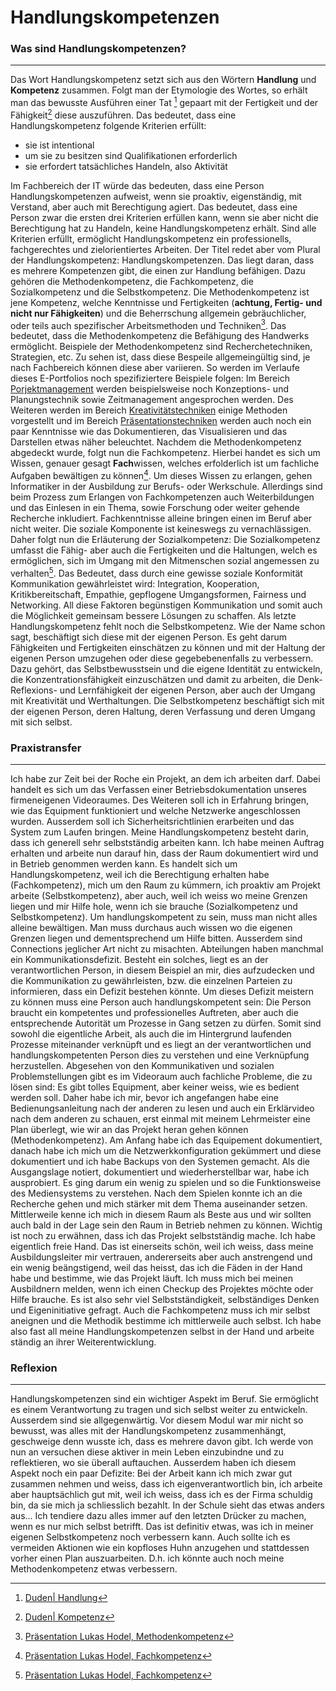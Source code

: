 # Handlungskompetenzen

### Was sind Handlungskompetenzen?
------
Das Wort Handlungskompetenz setzt sich aus den Wörtern **Handlung** und **Kompetenz** zusammen. Folgt man der Etymologie des Wortes, so erhält man das bewusste Ausführen einer Tat [^1]
gepaart mit der Fertigkeit und der Fähigkeit[^2] diese auszuführen. Das bedeutet, dass eine Handlungskompetenz folgende Kriterien erfüllt: 

- sie ist intentional 
- um sie zu besitzen sind Qualifikationen erforderlich 
- sie erfordert tatsächliches Handeln, also Aktivität

Im Fachbereich der IT würde das bedeuten, dass eine Person Handlungskompetenzen aufweist, wenn sie proaktiv, eigenständig, mit Verstand, aber auch mit Berechtigung agiert. Das bedeutet, dass eine Person zwar die ersten drei Kriterien erfüllen kann, wenn sie aber nicht die Berechtigung hat zu Handeln, keine Handlungskompetenz erhält. Sind alle Kriterien erfüllt, ermöglicht Handlungskompetenz ein professionells, fachgerechtes und zielorientiertes Arbeiten.
Der Titel redet aber vom Plural der Handlungskompetenz: Handlungskompetenzen. Das liegt daran, dass es mehrere Kompetenzen gibt, die einen zur Handlung befähigen. Dazu gehören die Methodenkompetenz, die Fachkompetenz, die Sozialkompetenz und die Selbstkompetenz. Die Methodenkompetenz ist jene Kompetenz, welche Kenntnisse und Fertigkeiten (**achtung, Fertig- und nicht nur Fähigkeiten**) und die Beherrschung allgemein gebräuchlicher, oder teils auch spezifischer Arbeitsmethoden und Techniken[^3].
Das bedeutet, dass die Methodenkompetenz die Befähigung des Handwerks ermöglicht. Beispiele der Methodenkompetenz sind Recherchetechniken, Strategien, etc. Zu sehen ist, dass diese Bespeile allgemeingültig sind, je nach Fachbereich können diese aber variieren. So werden im Verlaufe dieses E-Portfolios noch spezifiziertere Beispiele folgen: Im Bereich [Porjektmanagement](projektmanagement.md) werden beispielsweise noch Konzeptions- und Planungstechnik sowie Zeitmanagement angesprochen werden. Des Weiteren werden im Bereich [Kreativitätstechniken](kreativtechniken.md) einige Methoden vorgestellt und im Bereich [Präsentationstechniken](praesentationstechniken.md) werden auch noch ein paar Kenntnisse wie das Dokumentieren, das Visualisieren und das Darstellen etwas näher beleuchtet. 
Nachdem die Methodenkompetenz abgedeckt wurde, folgt nun die Fachkompetenz. Hierbei handet es sich um Wissen, genauer gesagt **Fach**wissen, welches erfolderlich ist um fachliche Aufgaben bewältigen zu können[^4]. Um dieses Wissen zu erlangen, gehen Informatiker in der Ausbildung zur Berufs- oder Werkschule. Allerdings sind beim Prozess zum Erlangen von Fachkompetenzen auch Weiterbildungen und das Einlesen in ein Thema, sowie Forschung oder weiter gehende Recherche inkludiert. 
Fachkenntnisse alleine bringen einen im Beruf aber nicht weiter. Die soziale Komponente ist keineswegs zu vernachlässigen. Daher folgt nun die Erläuterung der Sozialkompetenz: Die Sozialkompetenz umfasst die Fähig- aber auch die Fertigkeiten und die Haltungen, welch es ermöglichen, sich im Umgang mit den Mitmenschen sozial angemessen zu verhalten[^4]. Das Bedeutet, dass durch eine gewisse soziale Konformität Kommunikation gewährleistet wird: Integration, Kooperation, Kritikbereitschaft, Empathie, gepflogene Umgangsformen, Fairness und Networking. 
All diese Faktoren begünstigen Kommunikation und somit auch die Möglichkeit gemeinsam bessere Lösungen zu schaffen. 
Als letzte Handlungskompetenz fehlt noch die Selbstkompetenz. Wie der Name schon sagt, beschäftigt sich diese mit der eigenen Person. Es geht darum Fähigkeiten und Fertigkeiten einschätzen zu können und mit der Haltung der eigenen Person umzugehen oder diese gegebebenenfalls zu verbessern. Dazu gehört, das Selbstbewusstsein und die eigene Identität zu entwickeln, die Konzentrationsfähigkeit einzuschätzen und damit zu arbeiten, die Denk- Reflexions- und Lernfähigkeit der eigenen Person, aber auch der Umgang mit Kreativität und Werthaltungen. Die Selbstkompetenz beschäftigt sich mit der eigenen Person, deren Haltung, deren Verfassung und deren Umgang mit sich selbst. 



[^1]: [Duden| Handlung](https://www.duden.de/rechtschreibung/Handlung)
[^2]: [Duden| Kompetenz](https://www.duden.de/rechtschreibung/Kompetenz)
[^3]: [Präsentation Lukas Hodel, Methodenkompetenz](https://codingluke.github.io/bbzbl-modul-431/docs/themen/handlungskompetenz/)
[^4]: [Präsentation Lukas Hodel, Fachkompetenz](https://codingluke.github.io/bbzbl-modul-431/docs/themen/handlungskompetenz/)
[^5]: [Präsentation Lukas Hodel, Sozialkompetenz](https://codingluke.github.io/bbzbl-modul-431/docs/themen/handlungskompetenz/)
### Praxistransfer
------
Ich habe zur Zeit bei der Roche ein Projekt, an dem ich arbeiten darf. Dabei handelt es sich um das Verfassen einer Betriebsdokumentation unseres firmeneigenen Videoraumes. Des Weiteren soll ich in Erfahrung bringen, wie das Equipment funktioniert und welche Netzwerke angeschlossen wurden. Ausserdem soll ich Sicherheitsrichtlinien erarbeiten und das System zum Laufen bringen. 
Meine Handlungskompetenz besteht darin, dass ich generell sehr selbstständig arbeiten kann. Ich habe meinen Auftrag erhalten und arbeite nun darauf hin, dass der Raum dokumentiert wird und in Betrieb genommen werden kann. 
Es handelt sich um Handlungskompetenz, weil ich die Berechtigung erhalten habe (Fachkompetenz), mich um den Raum zu kümmern, ich proaktiv am Projekt arbeite (Selbstkompetenz), aber auch, weil ich weiss wo meine Grenzen liegen und mir Hilfe hole, wenn ich sie brauche (Sozialkompetenz und Selbstkompetenz). Um handlungskompetent zu sein, muss man nicht alles alleine bewältigen. Man muss durchaus auch wissen wo die eigenen Grenzen liegen und dementsprechend um Hilfe bitten. Ausserdem sind Connections jeglicher Art nicht zu misachten. Abteilungen haben manchmal ein Kommunikationsdefizit. Besteht ein solches, liegt es an der verantwortlichen Person, in diesem Beispiel an mir, dies aufzudecken und die Kommunikation zu gewährleisten, bzw. die einzelnen Parteien zu informieren, dass ein Defizit bestehen könnte. Um dieses Defizit meistern zu können muss eine Person auch handlungskompetent sein: Die Person braucht ein kompetentes und professionelles Auftreten, aber auch die entsprechende Autorität um Prozesse in Gang setzen zu dürfen. Somit sind sowohl die eigentliche Arbeit, als auch die im Hintergrund laufenden Prozesse miteinander verknüpft und es liegt an der verantwortlichen und handlungskompetenten Person dies zu verstehen und eine Verknüpfung herzustellen. 
Abgesehen von den Kommunikativen und sozialen Problemstellungen gibt es im Videoraum auch fachliche Probleme, die zu lösen sind: Es gibt tolles Equipment, aber keiner weiss, wie es bedient werden soll. Daher habe ich mir, bevor ich angefangen habe eine Bedienungsanleitung nach der anderen zu lesen und auch ein Erklärvideo nach dem anderen zu schauen, erst einmal mit meinem Lehrmeister eine Plan überlegt, wie wir an das Projekt heran gehen können (Methodenkompetenz). Am Anfang habe ich das Equipement dokumentiert, danach habe ich mich um die Netzwerkkonfiguration gekümmert und diese dokumentiert und ich habe Backups von den Systemen gemacht. Als die Ausgangslage notiert, dokumentiert und wiederherstellbar war, habe ich ausprobiert. Es ging darum ein wenig zu spielen und so die Funktionsweise des Mediensystems zu verstehen. Nach dem Spielen konnte ich an die Recherche gehen und mich stärker mit dem Thema auseinander setzen. Mittlerweile kenne ich mich in diesem Raum als Beste aus und wir sollten auch bald in der Lage sein den Raum in Betrieb nehmen zu können. 
Wichtig ist noch zu erwähnen, dass ich das Projekt selbstständig mache. Ich habe eigentlich freie Hand. Das ist einerseits schön, weil ich weiss, dass meine Ausbildungsleiter mir vertrauen, andererseits aber auch anstrengend und ein wenig beängstigend, weil das heisst, das ich die Fäden in der Hand habe und bestimme, wie das Projekt läuft. Ich muss mich bei meinen Ausbildnern melden, wenn ich einen Checkup des Projektes möchte oder Hilfe brauche. Es ist also sehr viel Selbstständigkeit, selbständiges Denken und Eigeninitiative gefragt. Auch die Fachkompetenz muss ich mir selbst aneignen und die Methodik bestimme ich mittlerweile auch selbst. Ich habe also fast all meine Handlungskompetenzen selbst in der Hand und arbeite ständig an ihrer Weiterentwicklung. 

### Reflexion
------
Handlungskompetenzen sind ein wichtiger Aspekt im Beruf. Sie ermöglicht es einem Verantwortung zu tragen und sich selbst weiter zu entwickeln. Ausserdem sind sie allgegenwärtig. 
Vor diesem Modul war mir nicht so bewusst, was alles mit der Handlungskompetenz zusammenhängt, geschweige denn wusste ich, dass es mehrere davon gibt. Ich werde von nun an versuchen diese aktiver in mein Leben einzubindne und zu reflektieren, wo sie überall auftauchen. 
Ausserdem haben ich diesem Aspekt noch ein paar Defizite: Bei der Arbeit kann ich mich zwar gut zusammen nehmen und weiss, dass ich eigenverantwortlich bin, ich arbeite aber hauptsächlich gut mit, weil ich weiss, dass ich es der Firma schuldig bin, da sie mich ja schliesslich bezahlt. In der Schule sieht das etwas anders aus... 
Ich tendiere dazu alles immer auf den letzten Drücker zu machen, wenn es nur mich selbst betrifft. Das ist definitiv etwas, was ich in meiner eigenen Selbstkompetenz noch verbessern kann. Auch sollte ich es vermeiden Aktionen wie ein kopfloses Huhn anzugehen und stattdessen vorher einen Plan auszuarbeiten. D.h. ich könnte auch noch meine Methodenkompetenz etwas verbessern. 
